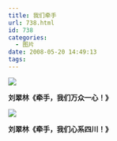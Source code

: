 ```yaml
---
title: 我们牵手
url: 738.html
id: 738
categories:
  - 图片
date: 2008-05-20 14:49:13
tags:
---
```


![](http://photo.guolaijie.com/rooufer/attachments/month_0805/t2008523144926.jpg)  

**刘翠林《牵手，我们万众一心！》**

  
![](http://photo.guolaijie.com/rooufer/attachments/month_0805/v200852314505.jpg)  

**刘翠林《牵手，我们心系四川！》**